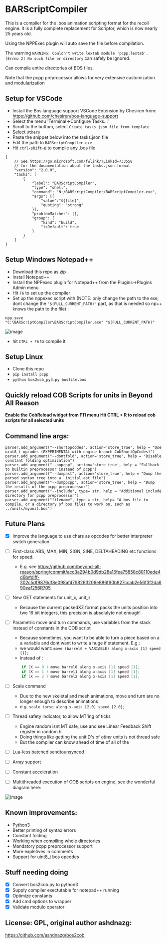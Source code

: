 # BARScriptCompiler

This is a compiler for the .bos animation scripting format for the recoil engine. 
It is a fully complete replacement for Scriptor, which is now nearly 25 years old. 

Using the NPPExec plugin will auto save the file before compilation. 

The warning `WARNING: Couldn't write lextab module 'pcpp.lextab'. [Errno 2] No such file or directory` can safely be ignored.

Can compile entire directories of BOS files. 

Note that the pcpp preprocessor allows for very extensive customization and modularization

## Setup for VSCode

- Install the Bos language support VSCode Extension by Chesiren from: https://github.com/chesiren/bos-language-support
- Select the menu 'Terminal->Configure Tasks...'
- Scroll to the bottom, select `Create tasks.json file from template`
- Select `Others`
- Paste the snippet below into the tasks.json file
- Edit the path to `BARScriptCompiler.exe`
- Hit `ctrl-shift-B` to compile any .bos file

```
{
    // See https://go.microsoft.com/fwlink/?LinkId=733558
    // for the documentation about the tasks.json format
    "version": "2.0.0",
    "tasks": [
        {
            "label": "BARScriptCompiler",
            "type": "shell",
            "command": "N:/BARScriptCompiler/BARScriptCompiler.exe",
            "args": [{
                "value":"${file}",
                "quoting": "strong"
            }],
            "problemMatcher": [],
            "group": {
                "kind": "build",
                "isDefault": true
            }
        }
    ]
}
```

## Setup Windows Notepad++
- Download this repo as zip
- Install Notepad++
- Install the NPPexec plugin for Notepad++ from the Plugins->Plugins Admin menu
- Hit `F6` to set up the compiler
- Set up the nppexec script with (NOTE: only change the path to the exe, dont change the `"$(FULL_CURRENT_PATH)"` part, as that is needed so np++ knows the path to the file) :

```
npp_save
"C:\BARScriptCompiler\BARScriptCompiler.exe" "$(FULL_CURRENT_PATH)"
```

![image](https://github.com/beyond-all-reason/BARScriptCompiler/assets/109391/cebc1d2e-0405-4106-9879-fb6efee55a5a)


- hit `CTRL + F6` to compile it


## Setup Linux

- Clone this repo
- `pip install pcpp`
- `python bos2cob_py3.py bosfile.bos`

## Quickly reload COB Scripts for units in Beyond All Reason

**Enable the CobReload widget from F11 menu**
**Hit CTRL + R to reload cob scripts for all selected units**


## Command line args:
```
parser.add_argument("--shortopcodes", action='store_true', help = "Use uint8_t opcodes (EXPERIMENTAL with engine branch CobShortOpCodes)")
parser.add_argument("--dontfold", action='store_true', help = "Disable constant folding optimization")
parser.add_argument("--nopcpp", action='store_true', help = "Fallback to builtin preprocessor instead of pcpp")
parser.add_argument("--dumpast", action='store_true', help = "Dump the parsed syntax tree into a _initial.ast file")
parser.add_argument("--dumppcpp", action='store_true', help = "Dump the results of the pcpp preprocessor")
parser.add_argument("--include", type= str, help = "Additional include directory for pcpp preprocessor")
parser.add_argument("filename", type = str, help= "A bos file to compile, or a directory of bos files to work on, such as ../units/myunit.bos")
```

## Future Plans

- [X] Improve the language to use chars as opcodes for better interpreter switch generation
- [ ] First-class ABS, MAX, MIN, SIGN, SINE, DELTAHEADING etc functions for speed.
    - E.g. see https://github.com/beyond-all-reason/spring/commit/acc3a294b0d9db28a16fea75858c80110ede4d6b#diff-302c5df9876df8e098af4798263206e886f90b827ccab2e56f3f2da690eaf256R705 
- [ ] New GET statements for unit_x, unit_z
    - Because the current packedXZ format packs the units position into two 16 bit integers, this precision is absolulyte not enough!
- [ ] Parametric move and turn commands, use variables from the stack instead of constants in the COB script
    - Because sometimes, you want to be able to turn a piece based on a a variable and dont want to write a huge if statement. E.g.:
    - we would want: `move (barrel0 + VARIABLE) along x-axis [1] speed [1];`
    - instead of :
	```c
		if (X == 0 ) move barrel0 along x-axis [1] speed [1];
		if (X == 1 ) move barrel1 along x-axis [1] speed [1];
		if (X == 2 ) move barrel2 along x-axis [1] speed [1];
	```
- [ ] Scale command
    - Due to the new skeletal and mesh animations, move and turn are no longer enough to describe animations
    - e.g. `scale torso along x-axis [2.0] speed [2.0];`
	
- [ ] Thread safety indicator, to allow MT'ing of ticks
    - Engine random isnt MT safe, use and see Linear Feedback Shift register in random.h
    - Doing things like getting the unitID's of _other_ units is not thread safe
    - But the compiler can know ahead of time of all of the 
- [ ] Lua-less batched sendtounsynced
- [ ] Array support
- [ ] Constant acceleration
- [ ] Multithreaded execution of COB scripts on engine, see the wonderful diagram here:

![image](https://github.com/user-attachments/assets/0998e2f9-f7f8-4068-902c-3a3a0f3f0ae4)


## Known improvements:

- Python3
- Better printing of syntax errors
- Constant folding
- Working when compiling whole directories
- Mandatory pcpp preprocessor support
- More expletives in comments
- Support for uint8_t bos opcodes


## Stuff needing doing

- [X] Convert bos2cob.py to python3
- [X] Supply compiler exectutable for notepad++ running
- [X] Optimize constants
- [X] Add cmd options to wrapper
- [X] Validate modulo operator

## License: GPL, original author ashdnazg:

https://github.com/ashdnazg/bos2cob

